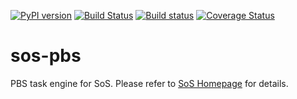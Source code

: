 [![PyPI version](https://badge.fury.io/py/sos-pbs.svg)](https://badge.fury.io/py/sos-pbs)
[![Build Status](https://travis-ci.org/vatlab/sos-pbs.svg?branch=master)](https://travis-ci.org/vatlab/sos-pbs)
[![Build status](https://ci.appveyor.com/api/projects/status/d97vusq3t59dtlku/branch/master?svg=true)](https://ci.appveyor.com/project/BoPeng/sos-pbs/branch/master)
[![Coverage Status](https://coveralls.io/repos/github/vatlab/sos-pbs/badge.svg)](https://coveralls.io/github/vatlab/sos-pbs)

# sos-pbs
PBS task engine for SoS. Please refer to [SoS Homepage](http://vatlab.github.io/SoS/) for details.


